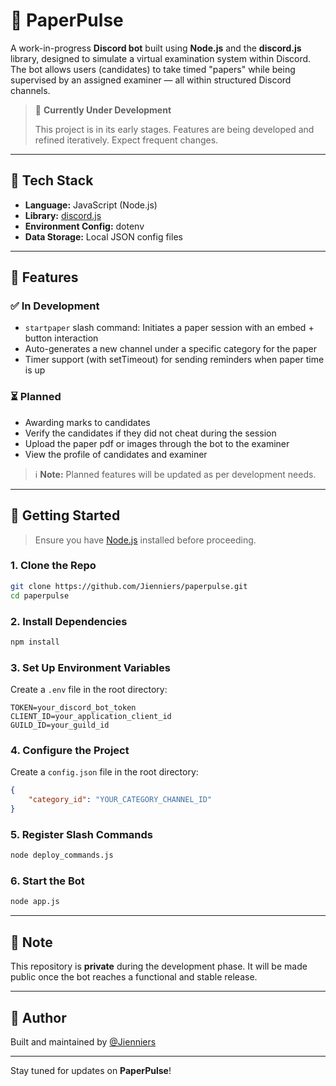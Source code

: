 # 📄 PaperPulse

A work-in-progress **Discord bot** built using **Node.js** and the **discord.js** library, designed to simulate a virtual examination system within Discord. The bot allows users (candidates) to take timed "papers" while being supervised by an assigned examiner — all within structured Discord channels.

> 🚧 **Currently Under Development**
>
> This project is in its early stages. Features are being developed and refined iteratively. Expect frequent changes.

---

## 🔧 Tech Stack

- **Language:** JavaScript (Node.js)
- **Library:** [discord.js](https://discord.js.org/)
- **Environment Config:** dotenv
- **Data Storage:** Local JSON config files

---

## 🧪 Features

### ✅ In Development

- `startpaper` slash command: Initiates a paper session with an embed + button interaction
- Auto-generates a new channel under a specific category for the paper
- Timer support (with setTimeout) for sending reminders when paper time is up

### ⏳ Planned

- Awarding marks to candidates
- Verify the candidates if they did not cheat during the session
- Upload the paper pdf or images through the bot to the examiner
- View the profile of candidates and examiner

> ℹ️ **Note:** Planned features will be updated as per development needs.

---

## 🚀 Getting Started

> Ensure you have [Node.js](https://nodejs.org/) installed before proceeding.

### 1. Clone the Repo

```bash
git clone https://github.com/Jienniers/paperpulse.git
cd paperpulse
```

### 2. Install Dependencies

```bash
npm install
```

### 3. Set Up Environment Variables

Create a `.env` file in the root directory:

```env
TOKEN=your_discord_bot_token
CLIENT_ID=your_application_client_id
GUILD_ID=your_guild_id
```

### 4. Configure the Project

Create a `config.json` file in the root directory:

```json
{
    "category_id": "YOUR_CATEGORY_CHANNEL_ID"
}
```

### 5. Register Slash Commands

```bash
node deploy_commands.js
```

### 6. Start the Bot

```bash
node app.js
```

---

## 📌 Note

This repository is **private** during the development phase.
It will be made public once the bot reaches a functional and stable release.

---

## 👤 Author

Built and maintained by [@Jienniers](https://github.com/Jienniers)

---

Stay tuned for updates on **PaperPulse**!
